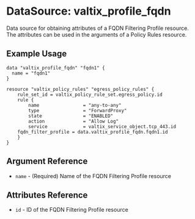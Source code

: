 # DataSource: valtix_profile_fqdn
Data source for obtaining attributes of a FQDN Filtering Profile resource.  The attributes can be used in the arguments of a Policy Rules resource.

## Example Usage
```hcl
data "valtix_profile_fqdn" "fqdn1" {
  name = "fqdn1"
}

resource "valtix_policy_rules" "egress_policy_rules" {
	rule_set_id = valtix_policy_rule_set.egress_policy.id
	rule {
		name                = "any-to-any"
		type                = "ForwardProxy"
		state               = "ENABLED"
		action              = "Allow Log"
		service             = valtix_service_object.tcp_443.id
    fqdn_filter_profile = data.valtix_profile_fqdn.fqdn1.id
	}
}
```

## Argument Reference
* `name` - (Required) Name of the FQDN Filtering Profile resource

## Attributes Reference
* `id` - ID of the FQDN Filtering Profile resource